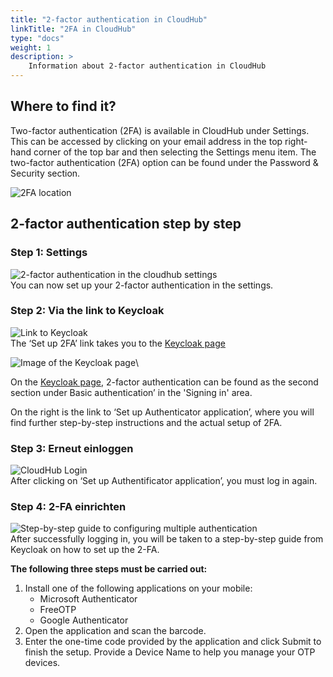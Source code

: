 ```yaml
---
title: "2-factor authentication in CloudHub"
linkTitle: "2FA in CloudHub"
type: "docs"
weight: 1
description: >
    Information about 2-factor authentication in CloudHub
---
```


## Where to find it?
Two-factor authentication (2FA) is available in CloudHub under Settings. This can be accessed by clicking on your email address in the top right-hand corner of the top bar and then selecting the Settings menu item. The two-factor authentication (2FA) option can be found under the Password & Security section.

![2FA location](../img/2fa/2fa-location.png)

## 2-factor authentication step by step

### Step 1: Settings

![2-factor authentication in the cloudhub settings](../img/2fa/2fa-settings-1.png)\
You can now set up your 2-factor authentication in the settings.

### Step 2: Via the link to Keycloak

![Link to Keycloak](../img/2fa/2fa-settings-2.png)\
The ‘Set up 2FA’ link takes you to the [Keycloak page](https://idm.psmanaged.com/realms/plusIDM/account/#/security/signingin)

![Image of the Keycloak page](../img/2fa/2fa-keycloak-page.png)\

On the [Keycloak page](https://idm.psmanaged.com/realms/plusIDM/account/#/security/signingin), 2-factor authentication can be found as the second section under Basic authentication’ in the 'Signing in' area.

On the right is the link to ‘Set up Authenticator application’, where you will find further step-by-step instructions and the actual setup of 2FA.

### Step 3: Erneut einloggen

![CloudHub Login](../img/2fa/2fa-cloudhub-login-1.png)\
After clicking on ‘Set up Authentificator application’, you must log in again.

### Step 4: 2-FA einrichten

![Step-by-step guide to configuring multiple authentication](../img/2fa/2fa-instruction-1.png)\
After successfully logging in, you will be taken to a step-by-step guide from Keycloak on how to set up the 2-FA.

**The following three steps must be carried out:**

1. Install one of the following applications on your mobile:
    - Microsoft Authenticator
    - FreeOTP
    - Google Authenticator
2. Open the application and scan the barcode.
3. Enter the one-time code provided by the application and click Submit to finish the setup. Provide a Device Name to help you manage your OTP devices.
